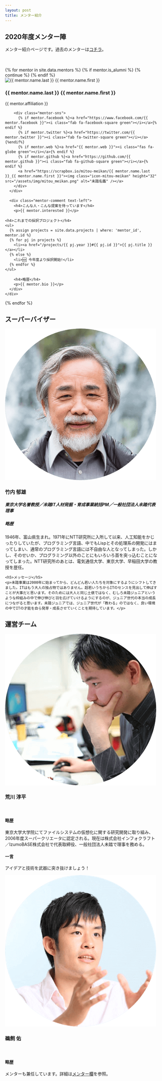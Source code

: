 ```yaml
---
layout: post
title: メンター紹介
---
```


## 2020年度メンター陣

<p class="text-center" style="margin-bottom: 50px;">メンター紹介ページです。過去のメンターは<a href="/alumni">コチラ</a>。

<div class="mentors flex">
  {% for mentor in site.data.mentors %}
    {% if mentor.is_alumni %} {% continue %} {% endif %}
    <div class="mentor" id="{{ mentor.id }}">
      <img src="/assets/img/mentors/{{ mentor.img }}" alt="{{ mentor.name.last }} {{ mentor.name.first }}" class="mentor-img">
      <div class="mentor-info">
        <h3 class="mentor-name">{{ mentor.name.last }} {{ mentor.name.first }}</h3>
        <p>{{ mentor.affiliation }}</p>

        <div class="mentor-sns">
          {% if mentor.facebook %}<a href="https://www.facebook.com/{{ mentor.facebook }}"><i class="fab fa-facebook-square green"></i></a>{% endif %}
          {% if mentor.twitter %}<a href="https://twitter.com/{{ mentor.twitter }}"><i class="fab fa-twitter-square green"></i></a>{%endif%}
          {% if mentor.web %}<a href="{{ mentor.web }}"><i class="fas fa-globe green"></i></a>{% endif %}
          {% if mentor.github %}<a href="https://github.com/{{ mentor.github }}"><i class="fab fa-github-square green"></i></a>{% endif %}
          <a href="https://scrapbox.io/mitou-meikan/{{ mentor.name.last }}_{{ mentor.name.first }}"><img class="icon-mitou-meikan" height="32" src="/assets/img/mitou_meikan.png" alt="未踏名鑑" /></a>
        </div>
      </div>

      <div class="mentor-comment text-left">
        <h4>こんな人・こんな提案を待っています</h4>
        <p>{{ mentor.interested }}</p>

	<h4>これまでの採択プロジェクト</h4>
	<ul>
	  {% assign projects = site.data.projects | where: 'mentor_id', mentor.id %}
	  {% for pj in projects %}
	    <li><a href="/projects/{{ pj.year }}#{{ pj.id }}">{{ pj.title }}</a></li>
	  {% else %}
	    <li>🆕 今年度より採択開始!</li>
	  {% endfor %}
	</ul>

        <h4>略歴</h4>
        <p>{{ mentor.bio }}</p>
      </div>
    </div>
  {% endfor %}
</div>

<h2>スーパーバイザー</h2>


<div class="sv">
  <div class="sv-left">
    <img src="/assets/img/mentors/takeuchi.png" alt="竹内 郁雄" class="sv-img">
    <h3 class="mentor-name">竹内 郁雄</h3>
    <h5>東京大学名誉教授／未踏IT人材発掘・育成事業統括PM／一般社団法人未踏代表理事</h5>
  </div>

  <div class="sv-right text-left">
    <h5>略歴</h5>
    <p>1946年、富山県生まれ。1971年にNTT研究所に入所して以来、人工知能をかじったりしていたが、プログラミング言語、中でもLispとその処理系の開発にはまってしまい、通常のプログラミング言語には不自由な人となってしまった。しかし、そのせいか、プログラミング以外のことにもいろいろ首を突っ込むことになってしまった。NTT研究所のあとは、電気通信大学、東京大学、早稲田大学の教授を歴任。</p>

    <h5>メッセージ</h5>
    <p>未踏事業は2000年に始まってから、どんどん若い人たちを対象にするようにシフトしてきました。ITはもう大人の独占物ではありません。超若いうちからITのセンスを見出して伸ばすことが大事だと思います。そのためには大人と同じ土俵ではなく、むしろ未踏ジュニアというような枠組みの中で伸び伸びと羽を広げていけるようにするのが、ジュニア世代の本当の成長につながると思います。未踏ジュニアでは、ジュニア世代が「教わる」のではなく、良い環境の中でITの才能を自ら発芽・成長させていくことを期待しています。</p>
  </div>
</div>


<h2>運営チーム</h2>

<div class="flex">
  <div class="mentor">
    <img src="/assets/img/mentors/arakawa.png" alt="荒川 淳平" class="mentor-img">
    <div class="mentor-info" style="padding-bottom: 20px;">
      <h3 class="mentor-name">荒川 淳平</h3>
      <div class="mentor-sns">
        <a href="https://www.facebook.com/jumpei.arakawa"><i class="fab fa-facebook-square green"></i></a>
      </div>
    </div>
    <div class="mentor-comment text-left">
      <h4>略歴</h4>
      <p>東京大学大学院にてファイルシステムの仮想化に関する研究開発に取り組み、2006年度スーパークリエータに認定される。現在は株式会社インフォクラフト／IzumoBASE株式会社で代表取締役、一般社団法人未踏で理事を務める。</p>
      <h4>一言</h4>
      <p>アイデアと技術を武器に突き抜けましょう！</p>
    </div>
  </div>

  <div class="mentor">
      <img src="/assets/img/mentors/ukai.png" alt="鵜飼 佑" class="mentor-img">
    <div class="mentor-info" style="padding-bottom: 20px;">
      <h3 class="mentor-name">鵜飼 佑</h3>
      <div class="mentor-sns">
        <a href="https://www.facebook.com/ukai.yu"><i class="fab fa-facebook-square green"></i></a>
      	<a href="https://twitter.com/ukkaripon"><i class="fab fa-twitter-square green"></i></a>
      </div>
    </div>
    <div class="mentor-comment text-left">
      <h4>略歴</h4>
      <p>メンターも兼任しています。詳細は<a href="/mentors#ukai_yuu">メンター欄</a>を参照。</p>
    </div>
  </div>
</div>

